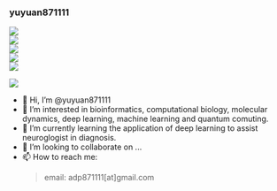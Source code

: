 ### yuyuan871111
![](http://github-profile-summary-cards.vercel.app/api/cards/profile-details?username=yuyuan871111&theme=vue)  
![](http://github-profile-summary-cards.vercel.app/api/cards/repos-per-language?username=yuyuan871111&theme=vue)  
![](http://github-profile-summary-cards.vercel.app/api/cards/most-commit-language?username=yuyuan871111&theme=vue)  
![](http://github-profile-summary-cards.vercel.app/api/cards/stats?username=yuyuan871111&theme=vue)  
![](http://github-profile-summary-cards.vercel.app/api/cards/productive-time?username=yuyuan871111&theme=vue)  
<p align="left"><img src=https://komarev.com/ghpvc/?username=yuyuan871111&color=861029></p>

- 👋 Hi, I’m @yuyuan871111
- 👀 I’m interested in bioinformatics, computational biology, molecular dynamics, deep learning, machine learning and quantum comuting.
- 🌱 I’m currently learning the application of deep learning to assist neuroglogist in diagnosis.
- 💞️ I’m looking to collaborate on ...
- 📫 How to reach me:  
  > email: adp871111[at]gmail.com


<!---
yuyuan871111/yuyuan871111 is a ✨ special ✨ repository because its `README.md` (this file) appears on your GitHub profile.
You can click the Preview link to take a look at your changes.
--->
